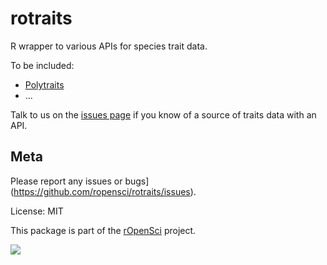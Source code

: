 rotraits
=======

R wrapper to various APIs for species trait data. 

To be included:

* [Polytraits](http://polytraits.lifewatchgreece.eu/download-api)
* ...

Talk to us on the [issues page](https://github.com/ropensci/rotraits/issues) if you know of a source of traits data with an API. 

## Meta

Please report any issues or bugs](https://github.com/ropensci/rotraits/issues).

License: MIT

This package is part of the [rOpenSci](http://ropensci.org/packages) project.

[![](http://ropensci.org/public_images/github_footer.png)](http://ropensci.org)